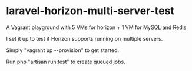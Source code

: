 # laravel-horizon-multi-server-test

A Vagrant playground with 5 VMs for horizon + 1 VM for MySQL and Redis

I set it up to test if Horizon supports running on multiple servers.

Simply "vagrant up --provision" to get started.

Run php "artisan run:test" to create queued jobs.

